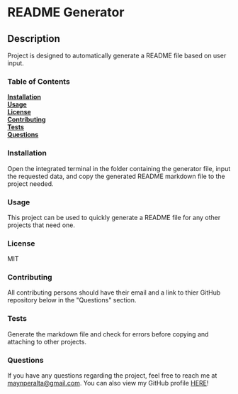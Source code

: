 # README Generator
  ## Description
  Project is designed to automatically generate a README file based on user input.

  ### Table of Contents
  [**Installation**](#installation)<br/>
  [**Usage**](#usage)<br/>
  [**License**](#license)<br/>
  [**Contributing**](#contributing)<br/>
  [**Tests**](#tests)<br/>
  [**Questions**](#questions)

  ### Installation
  Open the integrated terminal in the folder containing the generator file, input the requested data, and copy the generated README markdown file to the project needed.

  ### Usage
  This project can be used to quickly generate a README file for any other projects that need one.

  ### License
  MIT

  ### Contributing
  All contributing persons should have their email and a link to thier GitHub repository below in the "Questions" section.

  ### Tests
  Generate the markdown file and check for errors before copying and attaching to other projects.

  ### Questions
  If you have any questions regarding the project, feel free to reach me at <maynperalta@gmail.com>. You can also view my GitHub profile [HERE](https://github.com/maynperalta)!

